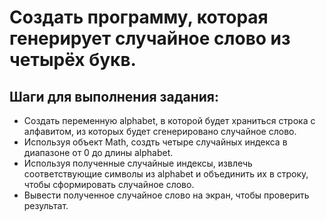 Создать программу, которая генерирует случайное слово из четырёх букв.
======================================================================

Шаги для выполнения задания:
----------------------------

+ Создать переменную alphabet, в которой будет храниться строка с алфавитом, из которых будет сгенерировано случайное слово.
+ Используя объект Math, создть четыре случайных индекса в диапазоне от 0 до длины alphabet.
+ Используя полученные случайные индексы, извлечь соответствующие символы из alphabet и объединить их в строку, чтобы сформировать случайное слово.
+ Вывести полученное случайное слово на экран, чтобы проверить результат.
